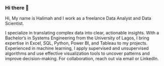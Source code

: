 ### Hi there 👋

<!--
**Halimah9922/Halimah9922** is a ✨ _special_ ✨ repository because its `README.md` (this file) appears on your GitHub profile.

Here are some ideas to get you started:

- 🔭 I’m currently working on ...
- 🌱 I’m currently learning ...
- 👯 I’m looking to collaborate on ...
- 🤔 I’m looking for help with ...
- 💬 Ask me about ...
- 📫 How to reach me: ...
- 😄 Pronouns: ...
- ⚡ Fun fact: ...
-->

Hi, My name is Halimah and I work as a freelance Data Analyst and Data Scientist. 
 
I specialize in translating complex data into clear, actionable insights. With a Bachelor’s in Systems Engineering from the University of Lagos, I bring expertise in Excel, SQL, Python, Power BI, and Tableau to my projects. Experienced in machine learning, I apply supervised and unsupervised algorithms and use effective visualization tools to uncover patterns and improve decision-making. For collaboration, reach out via email or LinkedIn.
